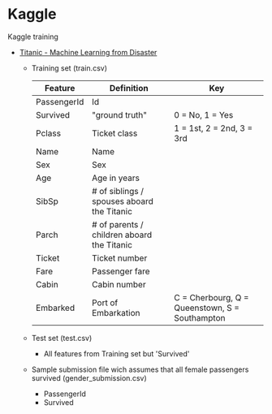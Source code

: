 # Kaggle
Kaggle training
* [Titanic - Machine Learning from Disaster](https://github.com/JonatasFontele/Kaggle/tree/main/Titanic)
  * Training set (train.csv)

    | Feature | Definition | Key |
    | ------------------- | ------------------- | ------------------- |
    | PassengerId | Id |  |
    | Survived | "ground truth" | 0 = No, 1 = Yes |
    | Pclass | Ticket class | 1 = 1st, 2 = 2nd, 3 = 3rd |
    | Name | Name | |
    | Sex | Sex | |
    | Age | Age in years | |
    | SibSp | # of siblings / spouses aboard the Titanic| |
    | Parch | # of parents / children aboard the Titanic | |
    | Ticket | Ticket number | |
    | Fare | Passenger fare | |
    | Cabin | Cabin number | |
    | Embarked | Port of Embarkation | C = Cherbourg, Q = Queenstown, S = Southampton|

  * Test set (test.csv)
    * All features from Training set but 'Survived'
  * Sample submission file wich assumes that all female passengers survived (gender_submission.csv)
    * PassengerId
    * Survived
